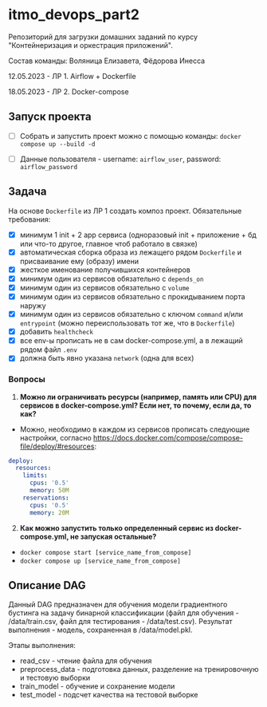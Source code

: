 # itmo_devops_part2
Репозиторий для загрузки домашних заданий по курсу "Контейнеризация и оркестрация приложений". 

Состав команды: Воляница Елизавета, Фёдорова Инесса

12.05.2023 - ЛР 1. Airflow + Dockerfile

18.05.2023 - ЛР 2. Docker-compose


## Запуск проекта

- [ ] Собрать и запустить проект можно с помощью команды: `docker compose up --build -d`
- [ ] Данные пользователя - username: `airflow_user`, password: `airflow_password`


## Задача
На основе `Dockerfile` из ЛР 1 создать композ проект. Обязательные требования:

- [x] минимум 1 init + 2 app сервиса (одноразовый init + приложение + бд или что-то другое, главное чтоб работало в связке)
- [x] автоматическая сборка образа из лежащего рядом `Dockerfile` и присваивание ему (образу) имени
- [x] жесткое именование получившихся контейнеров
- [x] минимум один из сервисов обязательно с `depends_on`
- [x] минимум один из сервисов обязательно с `volume`
- [x] минимум один из сервисов обязательно с прокидыванием порта наружу
- [x] минимум один из сервисов обязательно с ключом `command` и/или `entrypoint` (можно переиспользовать тот же, что в `Dockerfile`)
- [x] добавить `healthcheck`
- [x] все env-ы прописать не в сам docker-compose.yml, а в лежащий рядом файл `.env`
- [x] должна быть явно указана `network` (одна для всех)

### Вопросы

1. **Можно ли ограничивать ресурсы (например, память или CPU) для сервисов в docker-compose.yml? Если нет, то почему, если да, то как?**
- Можно, необходимо в каждом из сервисов прописать следующие настройки, согласно https://docs.docker.com/compose/compose-file/deploy/#resources:

```yaml
deploy:
  resources:
    limits:
      cpus: '0.5'
      memory: 50M
    reservations:
      cpus: '0.5'
      memory: 20M
 ```
2. **Как можно запустить только определенный сервис из docker-compose.yml, не запуская остальные?**
- `docker compose start [service_name_from_compose]`
- `docker compose up [service_name_from_compose]`


## Описание DAG

Данный DAG предназначен для обучения модели градиентного бустинга на задачу бинарной классификации (файл для обучения - /data/train.csv, файл для тестирования - /data/test.csv). Результат выполнения - модель, сохраненная в /data/model.pkl.

Этапы выполнения:
- read_csv - чтение файла для обучения
- preprocess_data - подготовка данных, разделение на тренировочную и тестовую выборки
- train_model - обучение и сохранение модели
- test_model - подсчет качества на тестовой выборке 


